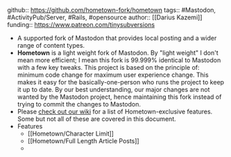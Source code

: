github:: https://github.com/hometown-fork/hometown
tags:: #Mastodon, #ActivityPub/Server, #Rails, #opensource
author:: [[Darius Kazemi]]
funding:: https://www.patreon.com/tinysubversions

- A supported fork of Mastodon that provides local posting and a wider range of content types.
- **Hometown** is a light weight fork of Mastodon. By "light weight" I don't mean more efficient; I mean this fork is 99.999% identical to Mastodon with a few key tweaks. This project is based on the principle of: minimum code change for maximum user experience change. This makes it easy for the basically-one-person who runs the project to keep it up to date. By our best understanding, our major changes are not wanted by the Mastodon project, hence maintaining this fork instead of trying to commit the changes to Mastodon.
- Please [check out our wiki](https://github.com/hometown-fork/hometown/wiki) for a list of Hometown-exclusive features. Some but not all of these are covered in this document.
- Features
	- [[Hometown/Character Limit]]
	- [[Hometown/Full Length Article Posts]]
	-
